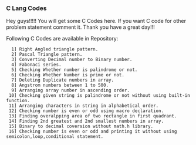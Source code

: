 ### C Lang Codes
Hey guys!!!!!
  You will get some C Codes here. If you want C code for other problem statement comment it.
  Thank you have a great day!!!
  
Following C Codes are available in Repository:
      
      1] Right Angled triangle pattern.
      2] Pascal Triangle pattern.
      3] Converting Decimal number to Binary number.
      4] Fabonaci series.
      5] Checking Whether number is palindrome or not.
      6] Checking Whether Number is prime or not.
      7] Deleting Duplicate numbers in array.
      8] Angstrom numbers between 1 to 500.
      9] Arranging array number in ascending order.
     10] Checking given string is palindrome or not without using built-in function.
     11] Arranging characters in string in alphabetical order.
     12] Checking number is even or odd using macro declaration. 
     13] Finding overalpping area of two rectangle in first quadrant.
     14] Finding 2nd greatest and 2nd smallest numbers in array.
     15] Binary to decimal coversion without math.h library.
     16] Checking number is even or odd and printing it without using semicolon,loop,conditional statement.
